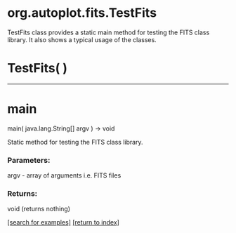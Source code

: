# org.autoplot.fits.TestFits

TestFits class provides a static main method for testing the
  FITS class library.  It also shows a typical usage of the
  classes.

# TestFits( )


***
<a name="main"></a>
# main
main( java.lang.String[] argv ) &rarr; void

Static method for testing the FITS class library.

### Parameters:
argv - array of arguments i.e.  FITS files

### Returns:
void (returns nothing)


<a href="https://github.com/autoplot/dev/search?q=main&unscoped_q=main">[search for examples]</a>
<a href="https://github.com/autoplot/documentation/blob/master/javadoc/index-all.md">[return to index]</a>

